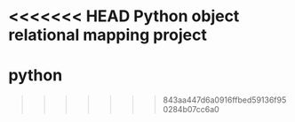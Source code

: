 <<<<<<< HEAD
Python object relational mapping project
=======
# python
>>>>>>> 843aa447d6a0916ffbed59136f950284b07cc6a0
